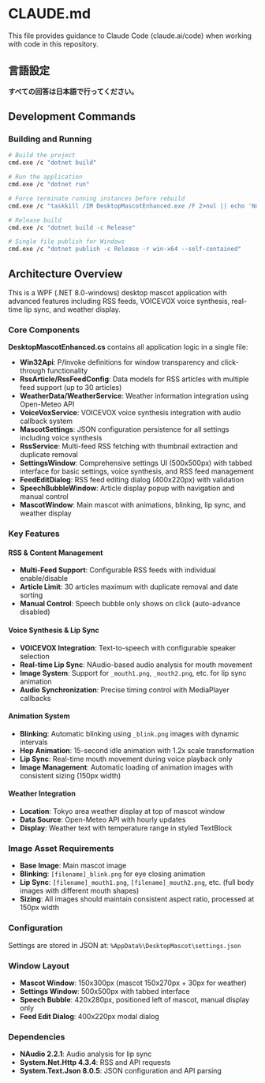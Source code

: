 # CLAUDE.md

This file provides guidance to Claude Code (claude.ai/code) when working with code in this repository.

## 言語設定
**すべての回答は日本語で行ってください。**

## Development Commands

### Building and Running
```bash
# Build the project
cmd.exe /c "dotnet build"

# Run the application
cmd.exe /c "dotnet run"

# Force terminate running instances before rebuild
cmd.exe /c "taskkill /IM DesktopMascotEnhanced.exe /F 2>nul || echo 'No process found'"

# Release build
cmd.exe /c "dotnet build -c Release"

# Single file publish for Windows
cmd.exe /c "dotnet publish -c Release -r win-x64 --self-contained"
```

## Architecture Overview

This is a WPF (.NET 8.0-windows) desktop mascot application with advanced features including RSS feeds, VOICEVOX voice synthesis, real-time lip sync, and weather display.

### Core Components

**DesktopMascotEnhanced.cs** contains all application logic in a single file:

- **Win32Api**: P/Invoke definitions for window transparency and click-through functionality
- **RssArticle/RssFeedConfig**: Data models for RSS articles with multiple feed support (up to 30 articles)
- **WeatherData/WeatherService**: Weather information integration using Open-Meteo API
- **VoiceVoxService**: VOICEVOX voice synthesis integration with audio callback system
- **MascotSettings**: JSON configuration persistence for all settings including voice synthesis
- **RssService**: Multi-feed RSS fetching with thumbnail extraction and duplicate removal
- **SettingsWindow**: Comprehensive settings UI (500x500px) with tabbed interface for basic settings, voice synthesis, and RSS feed management
- **FeedEditDialog**: RSS feed editing dialog (400x220px) with validation
- **SpeechBubbleWindow**: Article display popup with navigation and manual control
- **MascotWindow**: Main mascot with animations, blinking, lip sync, and weather display

### Key Features

#### RSS & Content Management
- **Multi-Feed Support**: Configurable RSS feeds with individual enable/disable
- **Article Limit**: 30 articles maximum with duplicate removal and date sorting
- **Manual Control**: Speech bubble only shows on click (auto-advance disabled)

#### Voice Synthesis & Lip Sync
- **VOICEVOX Integration**: Text-to-speech with configurable speaker selection
- **Real-time Lip Sync**: NAudio-based audio analysis for mouth movement
- **Image System**: Support for `_mouth1.png`, `_mouth2.png`, etc. for lip sync animation
- **Audio Synchronization**: Precise timing control with MediaPlayer callbacks

#### Animation System
- **Blinking**: Automatic blinking using `_blink.png` images with dynamic intervals
- **Hop Animation**: 15-second idle animation with 1.2x scale transformation
- **Lip Sync**: Real-time mouth movement during voice playback only
- **Image Management**: Automatic loading of animation images with consistent sizing (150px width)

#### Weather Integration
- **Location**: Tokyo area weather display at top of mascot window
- **Data Source**: Open-Meteo API with hourly updates
- **Display**: Weather text with temperature range in styled TextBlock

### Image Asset Requirements
- **Base Image**: Main mascot image
- **Blinking**: `[filename]_blink.png` for eye closing animation
- **Lip Sync**: `[filename]_mouth1.png`, `[filename]_mouth2.png`, etc. (full body images with different mouth shapes)
- **Sizing**: All images should maintain consistent aspect ratio, processed at 150px width

### Configuration
Settings are stored in JSON at: `%AppData%\DesktopMascot\settings.json`

### Window Layout
- **Mascot Window**: 150x300px (mascot 150x270px + 30px for weather)
- **Settings Window**: 500x500px with tabbed interface
- **Speech Bubble**: 420x280px, positioned left of mascot, manual display only
- **Feed Edit Dialog**: 400x220px modal dialog

### Dependencies
- **NAudio 2.2.1**: Audio analysis for lip sync
- **System.Net.Http 4.3.4**: RSS and API requests
- **System.Text.Json 8.0.5**: JSON configuration and API parsing